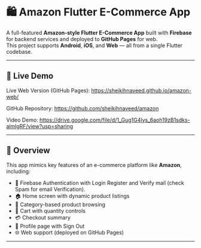 # 🛍️ Amazon Flutter E-Commerce App

A full-featured **Amazon-style Flutter E-Commerce App** built with **Firebase** for backend services and deployed to **GitHub Pages** for web.  
This project supports **Android**, **iOS**, and **Web** — all from a single Flutter codebase.

---

## 🚀 Live Demo
Live Web Version (GitHub Pages): https://sheikihnaveed.github.io/amazon-web/

GitHub Repository: https://github.com/sheikihnaveed/amazon

Video Demo: https://drive.google.com/file/d/1_Gug1G4lys_6aoh19zB1sdks-almlgRF/view?usp=sharing

---

## 🧠 Overview

This app mimics key features of an e-commerce platform like **Amazon**, including:

- 🔐 Firebase Authentication with Login Register and Verify mail (check Spam for email Verification).
- 🏠 Home screen with dynamic product listings  
- 🧭 Category-based product browsing  
- 🛒 Cart with quantity controls  
- 💳 Checkout summary  
- 👤 Profile page with Sign Out  
- 🌐 Web support (deployed on GitHub Pages)  

---
